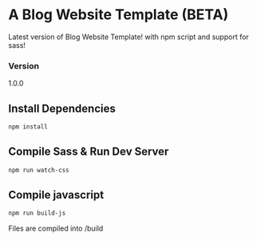 # A Blog Website Template (BETA)

Latest version of Blog Website Template!  with npm script and support for sass!

### Version

1.0.0

## Install Dependencies

```bash
npm install 
```

## Compile Sass & Run Dev Server

```bash
npm run watch-css 
```

## Compile javascript

```bash
npm run build-js 
```

Files are compiled into /build
